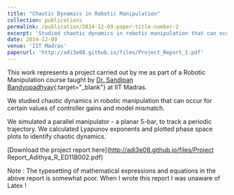 ```yaml
---
title: "Chaotic Dynamics in Robotic Manipulation"
collection: publications
permalink: /publication/2014-12-09-paper-title-number-2
excerpt: 'Studied chaotic dynamics in robotic manipulation that can occur for certain values of controller gains and model mismatch.'
date: 2014-12-09
venue: 'IIT Madras'
paperurl: 'http://adi3e08.github.io/files/Project_Report_1.pdf'
---
```

This work represents a project carried out by me as part of a Robotic Manipulation course taught by [Dr. Sandipan Bandyopadhyay](https://ed.iitm.ac.in/~sandipan/){:target="_blank"} at IIT Madras.

We studied chaotic dynamics in robotic manipulation that can occur for certain values of controller gains and model mismatch.

We simulated a parallel manipulator - a planar 5-bar, to track a periodic trajectory. We calculated Lyapunov exponents and plotted phase space plots to identify chaotic dynamics.

[Download the project report here](http://adi3e08.github.io/files/Project Report_Adithya_R_ED11B002.pdf)

Note : The typesetting of mathematical expressions and equations in the above report is somewhat poor. When I wrote this report I was unaware of Latex ! 
